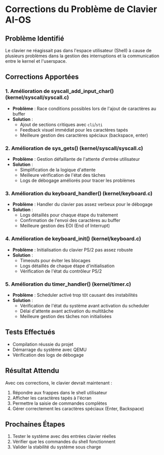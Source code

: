 # Corrections du Problème de Clavier AI-OS

## Problème Identifié
Le clavier ne réagissait pas dans l'espace utilisateur (Shell) à cause de plusieurs problèmes dans la gestion des interruptions et la communication entre le kernel et l'userspace.

## Corrections Apportées

### 1. Amélioration de syscall_add_input_char() (kernel/syscall/syscall.c)
- **Problème** : Race conditions possibles lors de l'ajout de caractères au buffer
- **Solution** : 
  - Ajout de sections critiques avec `cli`/`sti`
  - Feedback visuel immédiat pour les caractères tapés
  - Meilleure gestion des caractères spéciaux (backspace, enter)

### 2. Amélioration de sys_gets() (kernel/syscall/syscall.c)
- **Problème** : Gestion défaillante de l'attente d'entrée utilisateur
- **Solution** :
  - Simplification de la logique d'attente
  - Meilleure vérification de l'état des tâches
  - Logs de débogage améliorés pour tracer les problèmes

### 3. Amélioration du keyboard_handler() (kernel/keyboard.c)
- **Problème** : Handler du clavier pas assez verbeux pour le débogage
- **Solution** :
  - Logs détaillés pour chaque étape du traitement
  - Confirmation de l'envoi des caractères au buffer
  - Meilleure gestion des EOI (End of Interrupt)

### 4. Amélioration de keyboard_init() (kernel/keyboard.c)
- **Problème** : Initialisation du clavier PS/2 pas assez robuste
- **Solution** :
  - Timeouts pour éviter les blocages
  - Logs détaillés de chaque étape d'initialisation
  - Vérification de l'état du contrôleur PS/2

### 5. Amélioration du timer_handler() (kernel/timer.c)
- **Problème** : Scheduler activé trop tôt causant des instabilités
- **Solution** :
  - Vérification de l'état du système avant activation du scheduler
  - Délai d'attente avant activation du multitâche
  - Meilleure gestion des tâches non initialisées

## Tests Effectués
- Compilation réussie du projet
- Démarrage du système avec QEMU
- Vérification des logs de débogage

## Résultat Attendu
Avec ces corrections, le clavier devrait maintenant :
1. Répondre aux frappes dans le shell utilisateur
2. Afficher les caractères tapés à l'écran
3. Permettre la saisie de commandes complètes
4. Gérer correctement les caractères spéciaux (Enter, Backspace)

## Prochaines Étapes
1. Tester le système avec des entrées clavier réelles
2. Vérifier que les commandes du shell fonctionnent
3. Valider la stabilité du système sous charge

